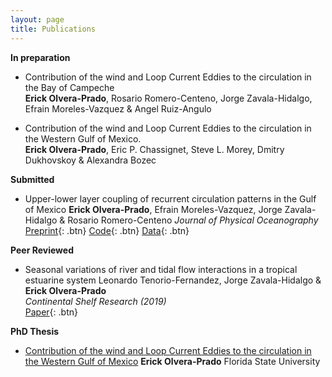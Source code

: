 ```yaml
---
layout: page
title: Publications
---
```


**In preparation**

- Contribution of the wind and Loop Current Eddies to the circulation in the Bay of Campeche  
  **Erick Olvera-Prado**, Rosario Romero-Centeno, Jorge Zavala-Hidalgo, Efrain Moreles-Vazquez & Angel Ruiz-Angulo

- Contribution of the wind and Loop Current Eddies to the circulation in the Western Gulf of Mexico.  
  **Erick Olvera-Prado**, Eric P. Chassignet, Steve L. Morey, Dmitry Dukhovskoy & Alexandra Bozec

**Submitted**

- Upper-lower layer coupling of recurrent circulation patterns in the Gulf of Mexico
  **Erick Olvera-Prado**, Efrain Moreles-Vazquez, Jorge Zavala-Hidalgo & Rosario Romero-Centeno
  *Journal of Physical Oceanography*  
  [Preprint](https://www.essoar.org/doi/10.1002/essoar.10509625.1){: .btn}
  [Code](https://github.com/erickolvera/Olvera_et_al_21){: .btn}
  [Data](https://zenodo.org/record/5605092#.YdXd-9tMF8s){: .btn}

**Peer Reviewed**

- Seasonal variations of river and tidal flow interactions in a tropical estuarine system
  Leonardo Tenorio-Fernandez, Jorge Zavala-Hidalgo & **Erick Olvera-Prado**   
  *Continental Shelf Research (2019)*  
  [Paper](https://www.sciencedirect.com/science/article/abs/pii/S0278434319303486?via%3Dihub){: .btn}
 
**PhD Thesis**
- [Contribution of the wind and Loop Current Eddies to the circulation in the Western Gulf of Mexico](https://erickolvera.github.io/static/files/Erick_Olvera_Dissertation.pdf)
  **Erick Olvera-Prado**
  Florida State University 
  

